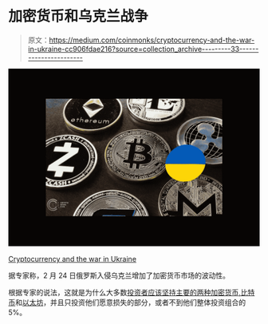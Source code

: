 # 加密货币和乌克兰战争

> 原文：<https://medium.com/coinmonks/cryptocurrency-and-the-war-in-ukraine-cc906fdae216?source=collection_archive---------33----------------------->

![](img/e6722e1b5fdb268ee89ef6913d3dd528.png)

[Cryptocurrency and the war in Ukraine](https://cryptonewspipe.com/cryptocurrency-and-the-war-in-ukraine/)

据专家称，2 月 24 日俄罗斯入侵乌克兰增加了加密货币市场的波动性。

根据专家的说法，这就是为什么大多数[投资者应该坚持主要的两种加密货币,](https://cryptonewspipe.com/xrp-sinks-below-ltc-again-after-new-lawsuit-from-major-investor/)[比特币](https://cryptonewspipe.com/category/bitcoin/)和[以太坊](https://cryptonewspipe.com/category/altcoins-news/ethereum-news/)，并且只投资他们愿意损失的部分，或者不到他们整体投资组合的 5%。
